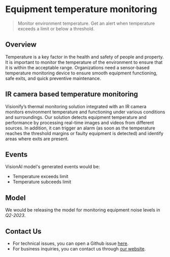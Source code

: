 # **Equipment temperature monitoring**

> Monitor environment temperature. Get an alert when temperature exceeds a limit or below a threshold.

## Overview 

Temperature is a key factor in the health and safety of people and property. It is important to monitor the temperature of the environment to ensure that it is within the acceptable range. Organizations need a sensor-based temperature monitoring device to ensure smooth equipment functioning, safe exits, and quick preventive maintenance. 

## IR camera based temperature monitoring 

Visionify’s thermal monitoring solution integrated with an IR camera monitors environment temperature and functioning under various conditions and surroundings. Our solution detects equipment temperature and performance by processing real-time images and videos from different sources. In addition, it can trigger an alarm (as soon as the temperature reaches the threshold margins or faulty equipment is detected) and identify areas where exits are present. 
    
## Events

VisionAI model's generated events would be:

- Temperature exceeds limit
- Temperature subceeds limit

## Model
We would be releasing the model for monitoring equipment noise levels in *Q2-2023*.


## Contact Us

- For technical issues, you can open a Github issue [here](https://github.com/visionify/visionai).
- For business inquiries, you can contact us through [our website](https://visionify.ai/contact).